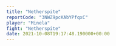 ```yaml
---
title: "Netherspite"
reportCode: "3NWZ9pcKAbYPfqxC"
player: "Minela"
fight: "Netherspite"
date: 2021-10-08T19:17:48.190000+00:00
---
```

